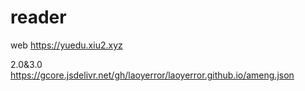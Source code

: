 # reader
web
https://yuedu.xiu2.xyz

2.0&3.0
https://gcore.jsdelivr.net/gh/laoyerror/laoyerror.github.io/ameng.json
